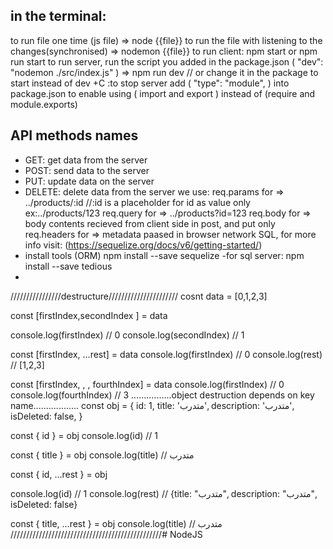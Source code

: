 ## in the terminal:

to run file one time (js file) => node {{file}}
to run the file with listening to the changes(synchronised) => nodemon {{file}}
to run client: npm start  or npm run start
to run server, run the script you added in the package.json ( "dev": "nodemon ./src/index.js" ) 
=> npm run dev // or change it in the package to start instead of dev
<ctrl>+C :to stop server
add ( "type": "module", ) into package.json to enable using ( import and export ) instead of (require and module.exports)

## API methods names

- GET: get data from the server
- POST: send data to the server
- PUT: update data on the server
- DELETE: delete data from the server
we use:
req.params for => ../products/:id //:id is a placeholder for id as value only ex:../products/123
req.query for => ../products?id=123
req.body for => body contents recieved from client side in post, and put only
req.headers for => metadata paased in browser network
SQL, for more info visit: (https://sequelize.org/docs/v6/getting-started/)
- install tools (ORM)
npm install --save sequelize
-for sql server:
npm install --save tedious
-
////////////////destructure//////////////////////
cosnt data = [0,1,2,3]

const [firstIndex,secondIndex ] = data

console.log(firstIndex) // 0
console.log(secondIndex) // 1

const [firstIndex, ...rest] = data
console.log(firstIndex) // 0
console.log(rest) // [1,2,3]

const [firstIndex, , , fourthIndex] = data
console.log(firstIndex) // 0
console.log(fourthIndex) // 3
................object destruction depends on key name..................
const obj = {
  id: 1,
  title: 'متدرب',
  description: 'متدرب',
  isDeleted: false,
}

const { id } = obj
console.log(id) // 1

const { title } = obj
console.log(title) // متدرب

const { id, ...rest } = obj

console.log(id) // 1
console.log(rest) // {title: "متدرب", description: "متدرب", isDeleted: false}

const { title, ...rest } = obj
console.log(title) // متدرب
////////////////////////////////////////////////#   N o d e J S  
 